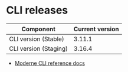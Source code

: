 # CLI releases

| Component             | Current version |
| --------------------- | --------------- |
| CLI version (Stable)  | 3.11.1          |
| CLI version (Staging) | 3.16.4          |

* [Moderne CLI reference docs](../user-documentation/moderne-cli/cli-reference.md)
